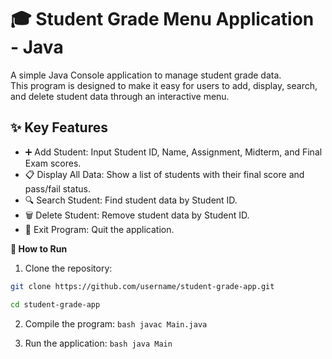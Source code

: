 # 🎓 Student Grade Menu Application - Java

A simple Java Console application to manage student grade data.  
This program is designed to make it easy for users to add, display, search, and delete student data through an interactive menu.

## ✨ Key Features
- ➕ Add Student: Input Student ID, Name, Assignment, Midterm, and Final Exam scores.
- 📋 Display All Data: Show a list of students with their final score and pass/fail status.
- 🔍 Search Student: Find student data by Student ID.
- 🗑️ Delete Student: Remove student data by Student ID.
- 🚪 Exit Program: Quit the application.

**🚀 How to Run**

1. Clone the repository:
```bash
git clone https://github.com/username/student-grade-app.git 
```
```bash
cd student-grade-app
```

2. Compile the program:
```bash javac Main.java ```

3. Run the application:
```bash java Main ```

